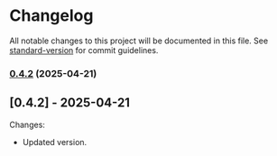 # Changelog

All notable changes to this project will be documented in this file. See [standard-version](https://github.com/conventional-changelog/standard-version) for commit guidelines.

### [0.4.2](https://github.com/geekiechen/chens-modpack-auxiliary/compare/v0.4.1...v0.4.2) (2025-04-21)

## [0.4.2] - 2025-04-21
Changes:
  - Updated version.
